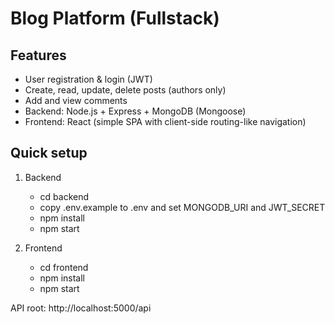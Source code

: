 # Blog Platform (Fullstack)
## Features
- User registration & login (JWT)
- Create, read, update, delete posts (authors only)
- Add and view comments
- Backend: Node.js + Express + MongoDB (Mongoose)
- Frontend: React (simple SPA with client-side routing-like navigation)

## Quick setup
1. Backend
   - cd backend
   - copy .env.example to .env and set MONGODB_URI and JWT_SECRET
   - npm install
   - npm start

2. Frontend
   - cd frontend
   - npm install
   - npm start

API root: http://localhost:5000/api
